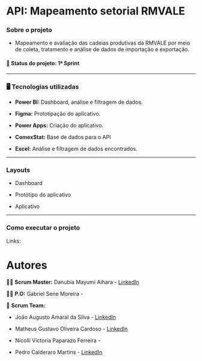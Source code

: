 # API: Mapeamento setorial RMVALE

### Sobre o projeto
- Mapeamento e avaliação das cadeias produtivas da RMVALE por meio de coleta, tratamento e análise de dados de importação e exportação.

#### :memo: Status do projeto: 1ª Sprint
----------------------------------------------------

### :desktop_computer: Tecnologias utilizadas
- **Power BI:** Dashboard, análise e filtragem de dados.

- **Figma:** Prototipação do aplicativo.

- **Power Apps:** Criação do aplicativo.

- **ComexStat:** Base de dados para o API

- **Excel:** Análise e filtragem de dados encontrados.

----------------------------------------------

### Layouts
- Dashboard

- Protótipo do aplicativo

- Aplicativo

--------------------------------------

### Como executar o projeto
Links:



# Autores
:woman_student: **Scrum Master:** Danubia Mayumi Aihara - [LinkedIn](https://www.linkedin.com/in/danubia-mayumi-aihara-74332326b/)

:woman_student: **P.O:** Gabriel Sene Moreira - 

:busts_in_silhouette:	**Scrum Team:**
- João Augusto Amaral da Silva - [LinkedIn](https://www.linkedin.com/in/jo%C3%A3o-augusto-4114b0214)

- Matheus Gustavo Oliveira Cardoso - [LinkedIn](https://www.linkedin.com/in/theuscards)

- Nicolli Victoria Paparazo Ferreira - 

- Pedro Calderaro Martins - [LinkedIn](https://www.linkedin.com/in/pedro-calderaro-175462262/)
